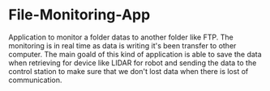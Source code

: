 # File-Monitoring-App
Application to monitor a folder datas to another folder  like FTP. The monitoring is in real time as data is writing it's been transfer to other computer.
The main goald of this kind of application is able to save the data when retrieving for device like LIDAR for robot and sending the data to the control station to make sure
that we don't lost data when there is lost of communication.

